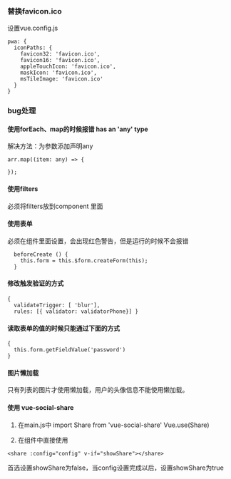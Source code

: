 ### 替换favicon.ico
设置vue.config.js
```
pwa: {
  iconPaths: {
    favicon32: 'favicon.ico',
    favicon16: 'favicon.ico',
    appleTouchIcon: 'favicon.ico',
    maskIcon: 'favicon.ico',
    msTileImage: 'favicon.ico'
  }
}
```
### bug处理
#### 使用forEach、map的时候报错 has an 'any' type
解决方法：为参数添加声明any
```
arr.map((item: any) => {
        
});
```
#### 使用filters
必须将filters放到component 里面

#### 使用表单
必须在组件里面设置，会出现红色警告，但是运行的时候不会报错
```
  beforeCreate () {
    this.form = this.$form.createForm(this);     
  }
```
#### 修改触发验证的方式
```
{ 
  validateTrigger: [ 'blur'], 
  rules: [{ validator: validatorPhone}] }
```

#### 读取表单的值的时候只能通过下面的方式
```
{
  this.form.getFieldValue('password')
}
```

#### 图片懒加载
只有列表的图片才使用懒加载，用户的头像信息不能使用懒加载。


#### 使用 vue-social-share
1. 在main.js中
import Share from 'vue-social-share'
Vue.use(Share)

2. 在组件中直接使用
```
<share :config="config" v-if="showShare"></share>
```
首选设置showShare为false，当config设置完成以后，设置showShare为true